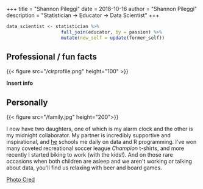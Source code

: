 +++
title = "Shannon Pileggi"
date = 2018-10-16
author = "Shannon Pileggi"
description = "Statistician -> Educator -> Data Scientist"
+++

```r
data_scientist <- statistician %>% 
                    full_join(educator, by = passion) %>% 
                    mutate(new_self = update(former_self))
```

## Professional / fun facts

{{< figure src="/cirprofile.png" height="100" >}}

**Insert info**

## Personally

{{< figure src="/family.jpg" height="200">}}

I now have two daughters, one of which is my alarm clock and the other is my midnight collaborator.  My partner is incredibly supportive and inspirational, and [he](http://avpileggi.com/) schools me daily on data and R programming.  I've won many coveted recreational soccer league _Champion_ t-shirts, and more recently I started biking to work (with the kids!).  And on those rare occasions when both children are asleep and we aren't working or talking about data, you'll find us relaxing with beer and board games.

[Photo Cred](https://www.facebook.com/KristinSteerPhotography/)
